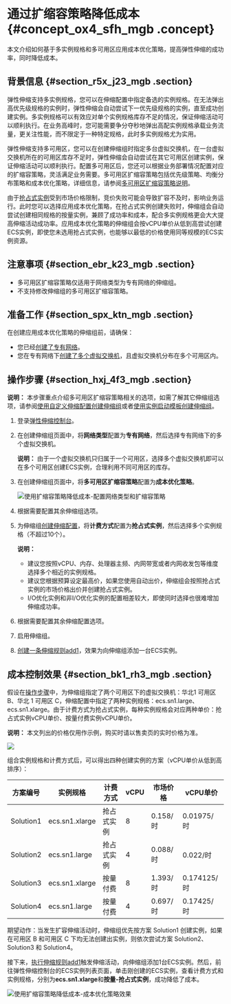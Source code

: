 # 通过扩缩容策略降低成本 {#concept_ox4_sfh_mgb .concept}

本文介绍如何基于多实例规格和多可用区应用成本优化策略，提高弹性伸缩的成功率，同时降低成本。

## 背景信息 {#section_r5x_j23_mgb .section}

弹性伸缩支持多实例规格，您可以在伸缩配置中指定备选的实例规格。在无法弹出高优先级规格的实例时，弹性伸缩会自动尝试下一优先级规格的实例，直至成功创建实例。多实例规格可以有效应对单个实例规格库存不足的情况，保证伸缩活动可以顺利执行。在业务高峰时，您可能需要争分夺秒地弹出高配实例规格承载业务流量，更关注性能，而不限定于一种特定规格，此时多实例规格尤为实用。

弹性伸缩支持多可用区，您可以在创建伸缩组时指定多台虚拟交换机，在一台虚拟交换机所在的可用区库存不足时，弹性伸缩会自动尝试在其它可用区创建实例，保证伸缩活动可以顺利执行。配置多可用区后，您还可以根据业务部署情况配置对应的扩缩容策略，灵活满足业务需要。多可用区扩缩容策略包括优先级策略、均衡分布策略和成本优化策略，详细信息，请参阅[多可用区扩缩容策略说明](../../../../../cn.zh-CN/用户指南/管理伸缩组的伸缩活动/使用自定义伸缩配置创建伸缩组.md#hxfive)。

由于[抢占式实例](../../../../../cn.zh-CN/产品简介/实例/抢占式实例.md#)受到市场价格限制，竞价失败可能会导致扩容不及时，影响业务运行。此时您可以选择应用成本优化策略，在抢占式实例创建失败时，伸缩组会自动尝试创建相同规格的按量实例，兼顾了成功率和成本，配合多实例规格更会大大提高伸缩活动成功率。应用成本优化策略的伸缩组会按vCPU单价从低到高尝试创建ECS实例，即使您未选用抢占式实例，也能够以最低的价格使用同等规模的ECS实例资源。

## 注意事项 {#section_ebr_k23_mgb .section}

-   多可用区扩缩容策略仅适用于网络类型为专有网络的伸缩组。
-   不支持修改伸缩组的多可用区扩缩容策略。

## 准备工作 {#section_spx_ktn_mgb .section}

在创建应用成本优化策略的伸缩组前，请确保：

-   您已经[创建了专有网络](../../../../../cn.zh-CN/用户指南/使用VPC.md#)。
-   您在专有网络下[创建了多个虚拟交换机](../../../../../cn.zh-CN/用户指南/使用交换机.md#)，且虚拟交换机分布在多个可用区内。

## 操作步骤 {#section_hxj_4f3_mgb .section}

**说明：** 本步骤重点介绍多可用区扩缩容策略相关的选项，如需了解其它伸缩组选项，请参阅[使用自定义伸缩配置创建伸缩组](../../../../../cn.zh-CN/用户指南/管理伸缩组的伸缩活动/使用自定义伸缩配置创建伸缩组.md#)或者[使用实例启动模板创建伸缩组](../../../../../cn.zh-CN/用户指南/管理伸缩组的伸缩活动/使用实例启动模板创建伸缩组.md#)。

1.  登录[弹性伸缩控制台](https://essnew.console.aliyun.com/)。
2.  在创建伸缩组页面中，将**网络类型**配置为**专有网络**，然后选择专有网络下的多个虚拟交换机。

    **说明：** 由于一个虚拟交换机只归属于一个可用区，选择多个虚拟交换机即可以在多个可用区创建ECS实例，合理利用不同可用区的库存。

3.  在创建伸缩组页面中，将**多可用区扩缩容策略**配置为**成本优化策略**。

    ![使用扩缩容策略降低成本-配置网络类型和扩缩容策略](http://static-aliyun-doc.oss-cn-hangzhou.aliyuncs.com/assets/img/106115/154808581137628_zh-CN.png)

4.  根据需要配置其余伸缩组选项。
5.  为伸缩组[创建伸缩配置](../../../../../cn.zh-CN/用户指南/管理伸缩组的实例模板配置/创建伸缩配置.md#)，将**计费方式**配置为**抢占式实例**，然后选择多个实例规格（不超过10个）。

    **说明：** 

    -   建议您按照vCPU、内存、处理器主频、内网带宽或者内网收发包等维度选择多个相近的实例规格。
    -   建议您根据预算设定最高价，如果您使用自动出价，伸缩组会按照抢占式实例的市场价格出价并创建抢占式实例。
    -   I/O优化实例和非I/O优化实例的配置相差较大，即使同时选择也很难增加伸缩成功率。
6.  根据需要配置其余伸缩配置选项。
7.  启用伸缩组。
8.  [创建一条伸缩规则add1](../../../../../cn.zh-CN/用户指南/管理伸缩组的伸缩活动/实现自动伸缩/创建伸缩规则.md#)，效果为向伸缩组添加一台ECS实例。

## 成本控制效果 {#section_bk1_rh3_mgb .section}

假设在[操作步骤](#ol_mtn_rf3_mgb)中，为伸缩组指定了两个可用区下的虚拟交换机：华北1 可用区 B、华北 1 可用区 C，伸缩配置中指定了两种实例规格：ecs.sn1.large、ecs.sn1.xlarge。由于计费方式为抢占式实例，每种实例规格会对应两种单价：抢占式实例vCPU单价、按量付费实例vCPU单价。

**说明：** 本文列出的价格仅用作示例，购买时请以售卖页的实时价格为准。

![](http://static-aliyun-doc.oss-cn-hangzhou.aliyuncs.com/assets/img/106115/154808581137634_zh-CN.png)

组合实例规格和计费方式后，可以得出四种创建实例的方案（vCPU单价从低到高排序）：

|方案编号|实例规格|计费方式|vCPU|市场价格|vCPU单价|
|----|----|----|----|----|------|
|Solution1|ecs.sn1.xlarge|抢占式实例|8|0.158/时|0.01975/时|
|Solution2|ecs.sn1.large|抢占式实例|4|0.088/时|0.022/时|
|Solution3|ecs.sn1.xlarge|按量付费|8|1.393/时|0.174125/时|
|Solution4|ecs.sn1.large|按量付费|4|0.697/时|0.17425/时|

期望动作：当发生扩容伸缩活动时，伸缩组优先按方案 Solution1 创建实例，如果在可用区 B 和可用区 C 下均无法创建出实例，则依次尝试方案 Solution2、Solution3 和 Solution4。

接下来，[执行伸缩规则add1](../../../../../cn.zh-CN/用户指南/管理伸缩组的伸缩活动/实现自动伸缩/执行伸缩规则.md#)触发伸缩活动，向伸缩组添加1台ECS实例。然后，前往弹性伸缩控制台的ECS实例列表页面，单击刚创建的ECS实例，查看计费方式和实例规格，分别为**ecs.sn1.xlarge**和**按量-抢占式实例**，成功降低了成本。

![使用扩缩容策略降低成本-成本优化策略效果](http://static-aliyun-doc.oss-cn-hangzhou.aliyuncs.com/assets/img/106115/154808581137797_zh-CN.png)

